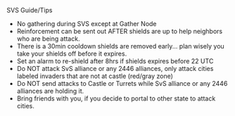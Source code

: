SVS Guide/Tips

- No gathering during SVS except at Gather Node
- Reinforcement can be sent out AFTER shields are up to help neighbors who are
being attack.
- There is a 30min cooldown shields are removed early... plan wisely you take your shields off before it expires.
- Set an alarm to re-shield after 8hrs if shields expires before 22 UTC
- Do NOT attack SvS alliance or any 2446 alliances, only attack cities labeled
invaders that are not at castle (red/gray zone)
- Do NOT send attacks to Castle or Turrets while SvS alliance or any 2446 alliances are holding it.
- Bring friends with you, if you decide to portal to other state to attack cities.

